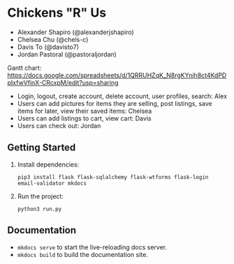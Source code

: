 # Chickens "R" Us
- Alexander Shapiro (@alexanderjshapiro)
- Chelsea Chu (@chels-c)
- Davis To (@davisto7)
- Jordan Pastoral (@pastoraljordan)

Gantt chart: https://docs.google.com/spreadsheets/d/1QRRUHZqK_N8rgKYnih8ct4KdPDpIxfwVfinX-CRcxpM/edit?usp=sharing

- Login, logout, create account, delete account, user profiles, search: Alex
- Users can add pictures for items they are selling, post listings, save items for later, view their saved items: Chelsea
- Users can add listings to cart, view cart: Davis
- Users can check out: Jordan

## Getting Started
1. Install dependencies:
    ```shell
    pip3 install flask flask-sqlalchemy flask-wtforms flask-login email-validator mkdocs
    ```
2. Run the project:
    ```shell
    python3 run.py
    ```
## Documentation
* `mkdocs serve` to start the live-reloading docs server.
* `mkdocs build` to build the documentation site.
